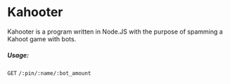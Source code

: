 # Kahooter
Kahooter is a program written in Node.JS with the purpose of spamming a Kahoot game with bots.

##### Usage:
`GET` `/:pin/:name/:bot_amount`